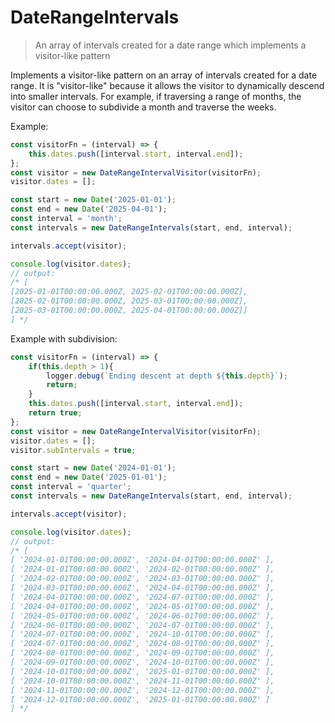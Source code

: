 # DateRangeIntervals
> An array of intervals created for a date range which implements a visitor-like pattern

Implements a visitor-like pattern on an array of intervals created for a date range.  It is "visitor-like" because it
allows the visitor to dynamically descend into smaller intervals.  For example, if traversing a range of months, the
visitor can choose to subdivide a month and traverse the weeks.

Example:
```javascript
const visitorFn = (interval) => {
	this.dates.push([interval.start, interval.end]);
};
const visitor = new DateRangeIntervalVisitor(visitorFn);
visitor.dates = [];

const start = new Date('2025-01-01');
const end = new Date('2025-04-01');
const interval = 'month';
const intervals = new DateRangeIntervals(start, end, interval);

intervals.accept(visitor);

console.log(visitor.dates);
// output:
/* [
[2025-01-01T00:00:00.000Z, 2025-02-01T00:00:00.000Z],
[2025-02-01T00:00:00.000Z, 2025-03-01T00:00:00.000Z],
[2025-03-01T00:00:00.000Z, 2025-04-01T00:00:00.000Z]]
] */
```

Example with subdivision:
```javascript
const visitorFn = (interval) => {
	if(this.depth > 1){
		logger.debug(`Ending descent at depth ${this.depth}`);
		return;
	}
	this.dates.push([interval.start, interval.end]);
	return true;
};
const visitor = new DateRangeIntervalVisitor(visitorFn);
visitor.dates = [];
visitor.subIntervals = true;

const start = new Date('2024-01-01');
const end = new Date('2025-01-01');
const interval = 'quarter';
const intervals = new DateRangeIntervals(start, end, interval);

intervals.accept(visitor);

console.log(visitor.dates);
// output:
/* [
[ '2024-01-01T00:00:00.000Z', '2024-04-01T00:00:00.000Z' ],
[ '2024-01-01T00:00:00.000Z', '2024-02-01T00:00:00.000Z' ],
[ '2024-02-01T00:00:00.000Z', '2024-03-01T00:00:00.000Z' ],
[ '2024-03-01T00:00:00.000Z', '2024-04-01T00:00:00.000Z' ],
[ '2024-04-01T00:00:00.000Z', '2024-07-01T00:00:00.000Z' ],
[ '2024-04-01T00:00:00.000Z', '2024-05-01T00:00:00.000Z' ],
[ '2024-05-01T00:00:00.000Z', '2024-06-01T00:00:00.000Z' ],
[ '2024-06-01T00:00:00.000Z', '2024-07-01T00:00:00.000Z' ],
[ '2024-07-01T00:00:00.000Z', '2024-10-01T00:00:00.000Z' ],
[ '2024-07-01T00:00:00.000Z', '2024-08-01T00:00:00.000Z' ],
[ '2024-08-01T00:00:00.000Z', '2024-09-01T00:00:00.000Z' ],
[ '2024-09-01T00:00:00.000Z', '2024-10-01T00:00:00.000Z' ],
[ '2024-10-01T00:00:00.000Z', '2025-01-01T00:00:00.000Z' ],
[ '2024-10-01T00:00:00.000Z', '2024-11-01T00:00:00.000Z' ],
[ '2024-11-01T00:00:00.000Z', '2024-12-01T00:00:00.000Z' ],
[ '2024-12-01T00:00:00.000Z', '2025-01-01T00:00:00.000Z' ]
] */
```
